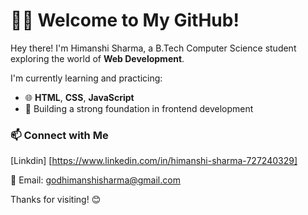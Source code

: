 # 👩‍💻 Welcome to My GitHub!

Hey there! I'm Himanshi Sharma, a B.Tech Computer Science student exploring the world of **Web Development**.


I'm currently learning and practicing:

- 🌐 **HTML**, **CSS**, **JavaScript**
- 🧠 Building a strong foundation in frontend development

### 📫 Connect with Me

[Linkdin] [https://www.linkedin.com/in/himanshi-sharma-727240329]

📧 Email: godhimanshisharma@gmail.com

Thanks for visiting! 😊
